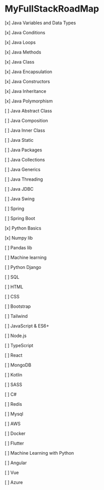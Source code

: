 # MyFullStackRoadMap

[x] Java Variables and Data Types <p>
[x] Java Conditions <p>
[x] Java Loops <p>
[x] Java Methods <p>
[x] Java Class <p>
[x] Java Encapsulation <p>
[x] Java Constructors <p>
[x] Java Inheritance <p>
[x] Java Polymorphism <p>
[ ] Java Abstract Class <p>
[ ] Java Composition <p>
[ ] Java Inner Class <p>
[ ] Java Static <p>
[ ] Java Packages <p>
[ ] Java Collections <p>
[ ] Java Generics <p>
[ ] Java Threading <p>
[ ] Java JDBC <p>
[ ] Java Swing <p>
[ ] Spring  <p>
[ ] Spring Boot <p>
<p>
[x] Python Basics <p>
[x] Numpy lib <p>
[ ] Pandas lib  <p>
[ ] Machine learning <p>
[ ] Python Django <p>
<p>
[ ] SQL <p>
[ ] HTML <p>
[ ] CSS <p>
[ ] Bootstrap <p>
[ ] Tailwind <p>
[ ] JavaScript & ES6+ <p>
[ ] Node.js <p>
[ ] TypeScript <p>
[ ] React <p>
[ ] MongoDB <p>
[ ] Kotlin <p>
[ ] SASS <p>
[ ] C# <p>
[ ] Redis <p>
[ ] Mysql <p>
[ ] AWS <p>
<p>
<p>
[ ] Docker <p>
[ ] Flutter <p>
[ ] Machine Learning with Python <p>
[ ] Angular <p>
[ ] Vue <p>
[ ] Azure <p>
